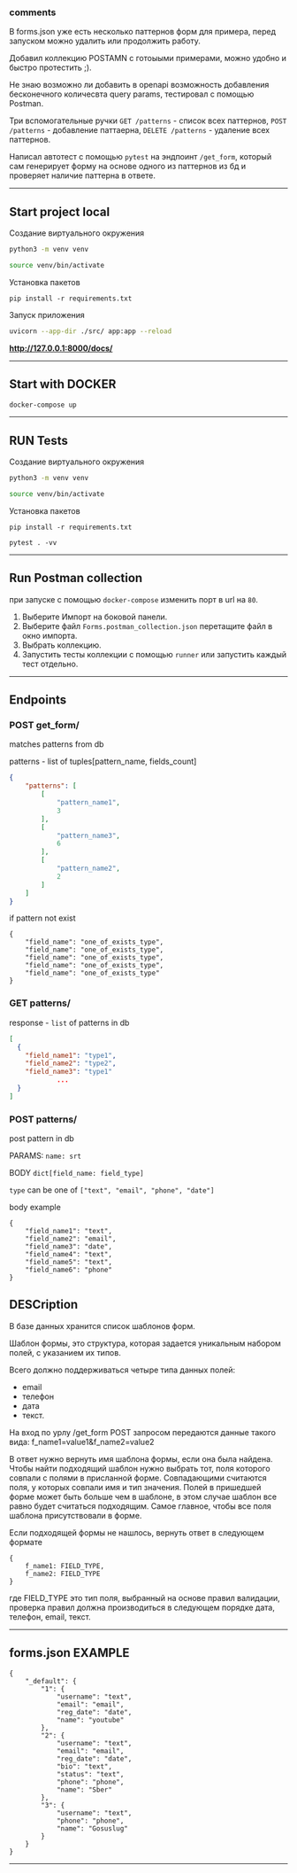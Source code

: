 
### comments
 
В forms.json уже есть несколько паттернов форм для примера, перед запуском можно удалить или продолжить работу. 

Добавил коллекцию POSTAMN с готоыыми примерами, можно удобно и быстро протестить ;).

Не знаю возможно ли добавить в openapi возможность добавления бесконечного количесвта query params, тестировал с помощью Postman.

Три вспомогательные ручки 
`GET /patterns` - список всех паттернов, 
`POST /patterns` - добавление паттаерна,
 `DELETE /patterns` - удаление всех паттернов. 

Написал автотест с помощью `pytest` на эндпоинт `/get_form`, который сам генерирует форму на основе одного из паттернов из бд и проверяет наличие паттерна в ответе.

---

## Start project local 
Создание виртуального окружения 

```bash
python3 -m venv venv
```

```bash
source venv/bin/activate
```

Установка пакетов

```
pip install -r requirements.txt
```

Запуск приложения

```bash
uvicorn --app-dir ./src/ app:app --reload 
```

**http://127.0.0.1:8000/docs/**

---

## Start with DOCKER

```bash 
docker-compose up
```

---
## RUN Tests

Создание виртуального окружения 

```bash
python3 -m venv venv
```

```bash
source venv/bin/activate
```

Установка пакетов

```
pip install -r requirements.txt
```

```
pytest . -vv
```

---
## Run Postman collection

при запуске с помощью `docker-compose` изменить порт в url на `80`. 
1. Выберите Импорт на боковой панели.
2. Выберите файл `Forms.postman_collection.json` перетащите файл  в окно импорта.
3. Выбрать коллекцию. 
4. Запустить тесты коллекции с помощью `runner` или запустить каждый тест отдельно.  
---

## Endpoints 

### POST get_form/

matches patterns from db

patterns - list of tuples[pattern_name, fields_count]

```json
{
    "patterns": [
        [
            "pattern_name1",
            3
        ],
        [
            "pattern_name3",
            6
        ],
        [
            "pattern_name2",
            2
        ]
    ]
}
```
if pattern not exist 

```
{
    "field_name": "one_of_exists_type",
    "field_name": "one_of_exists_type",
    "field_name": "one_of_exists_type",
    "field_name": "one_of_exists_type",
    "field_name": "one_of_exists_type"
}
```


### GET patterns/

response - `list` of patterns in db 

```json
[
  {
    "field_name1": "type1",
    "field_name2": "type2",
    "field_name3": "type1"
            ...
  }
]
```

### POST patterns/

post pattern in db 

PARAMS:
  `name: srt` 

BODY
    ` dict[field_name: field_type] ` 

`type` can be one of `["text", "email", "phone", "date"]`

body example

```
{
    "field_name1": "text",
    "field_name2": "email",
    "field_name3": "date",
    "field_name4": "text",
    "field_name5": "text", 
    "field_name6": "phone"
}
```

## DESCription 

В базе данных хранится список шаблонов форм.

Шаблон формы, это структура, которая задается уникальным набором полей, с указанием их типов.

Всего должно поддерживаться четыре типа данных полей: 
* email
* телефон
* дата
* текст.

На вход по урлу /get_form POST запросом передаются данные такого вида:
f_name1=value1&f_name2=value2

В ответ нужно вернуть имя шаблона формы, если она была найдена.
Чтобы найти подходящий шаблон нужно выбрать тот, поля которого совпали с полями в присланной форме. Совпадающими считаются поля, у которых совпали имя и тип значения. Полей в пришедшей форме может быть больше чем в шаблоне, в этом случае шаблон все равно будет считаться подходящим. Самое главное, чтобы все поля шаблона присутствовали в форме.

Если подходящей формы не нашлось, вернуть ответ в следующем формате

```
{
    f_name1: FIELD_TYPE,
    f_name2: FIELD_TYPE
}
```


где FIELD_TYPE это тип поля, выбранный на основе правил валидации, проверка правил должна производиться в следующем порядке дата, телефон, email, текст.


---

## forms.json EXAMPLE

```
{
    "_default": {
        "1": {
            "username": "text",
            "email": "email",
            "reg_date": "date",
            "name": "youtube"
        },
        "2": {
            "username": "text",
            "email": "email",
            "reg_date": "date",
            "bio": "text",
            "status": "text",
            "phone": "phone",
            "name": "Sber"
        },
        "3": {
            "username": "text",
            "phone": "phone",
            "name": "Gosuslug"
        }
    }
}
```

---
